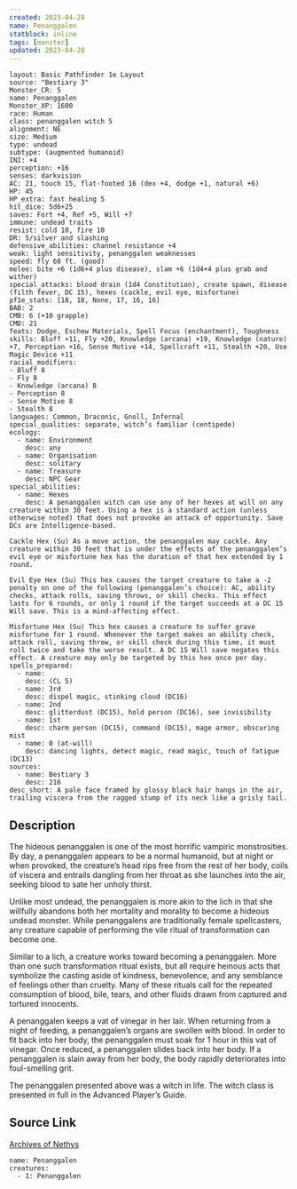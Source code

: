 ```yaml
---
created: 2023-04-28
name: Penanggalen
statblock: inline
tags: [monster]
updated: 2023-04-28
---
```

```statblock
layout: Basic Pathfinder 1e Layout
source: "Bestiary 3"
Monster_CR: 5
name: Penanggalen
Monster_XP: 1600
race: Human
class: penanggalen witch 5
alignment: NE
size: Medium
type: undead
subtype: (augmented humanoid)
INI: +4
perception: +16
senses: darkvision
AC: 21, touch 15, flat-footed 16 (dex +4, dodge +1, natural +6)
HP: 45
HP_extra: fast healing 5
hit_dice: 5d6+25
saves: Fort +4, Ref +5, Will +7
immune: undead traits
resist: cold 10, fire 10
DR: 5/silver and slashing
defensive_abilities: channel resistance +4
weak: light sensitivity, penanggalen weaknesses
speed: fly 60 ft. (good)
melee: bite +6 (1d6+4 plus disease), slam +6 (1d4+4 plus grab and wither)
special_attacks: blood drain (1d4 Constitution), create spawn, disease (filth fever, DC 15), hexes (cackle, evil eye, misfortune)
pf1e_stats: [18, 18, None, 17, 16, 16]
BAB: 2
CMB: 6 (+10 grapple)
CMD: 21
feats: Dodge, Eschew Materials, Spell Focus (enchantment), Toughness
skills: Bluff +11, Fly +20, Knowledge (arcana) +19, Knowledge (nature) +7, Perception +16, Sense Motive +14, Spellcraft +11, Stealth +20, Use Magic Device +11
racial_modifiers:
- Bluff 8
- Fly 8
- Knowledge (arcana) 8
- Perception 8
- Sense Motive 8
- Stealth 8
languages: Common, Draconic, Gnoll, Infernal
special_qualities: separate, witch’s familiar (centipede)
ecology:
  - name: Environment
    desc: any
  - name: Organisation
    desc: solitary
  - name: Treasure
    desc: NPC Gear
special_abilities:
  - name: Hexes
    desc: A penanggalen witch can use any of her hexes at will on any creature within 30 feet. Using a hex is a standard action (unless otherwise noted) that does not provoke an attack of opportunity. Save DCs are Intelligence-based.

Cackle Hex (Su) As a move action, the penanggalen may cackle. Any creature within 30 feet that is under the effects of the penanggalen’s evil eye or misfortune hex has the duration of that hex extended by 1 round.

Evil Eye Hex (Su) This hex causes the target creature to take a -2 penalty on one of the following (penanggalen’s choice): AC, ability checks, attack rolls, saving throws, or skill checks. This effect lasts for 6 rounds, or only 1 round if the target succeeds at a DC 15 Will save. This is a mind-affecting effect.

Misfortune Hex (Su) This hex causes a creature to suffer grave misfortune for 1 round. Whenever the target makes an ability check, attack roll, saving throw, or skill check during this time, it must roll twice and take the worse result. A DC 15 Will save negates this effect. A creature may only be targeted by this hex once per day.
spells_prepared:
  - name:
    desc: (CL 5)
  - name: 3rd
    desc: dispel magic, stinking cloud (DC16)
  - name: 2nd
    desc: glitterdust (DC15), hold person (DC16), see invisibility
  - name: 1st
    desc: charm person (DC15), command (DC15), mage armor, obscuring mist
  - name: 0 (at-will)
    desc: dancing lights, detect magic, read magic, touch of fatigue (DC13)
sources:
  - name: Bestiary 3
    desc: 216
desc_short: A pale face framed by glossy black hair hangs in the air, trailing viscera from the ragged stump of its neck like a grisly tail.
```
## Description
The hideous penanggalen is one of the most horrific vampiric monstrosities. By day, a penanggalen appears to be a normal humanoid, but at night or when provoked, the creature’s head rips free from the rest of her body, coils of viscera and entrails dangling from her throat as she launches into the air, seeking blood to sate her unholy thirst.

Unlike most undead, the penanggalen is more akin to the lich in that she willfully abandons both her mortality and morality to become a hideous undead monster. While penanggalens are traditionally female spellcasters, any creature capable of performing the vile ritual of transformation can become one.

Similar to a lich, a creature works toward becoming a penanggalen. More than one such transformation ritual exists, but all require heinous acts that symbolize the casting aside of kindness, benevolence, and any semblance of feelings other than cruelty. Many of these rituals call for the repeated consumption of blood, bile, tears, and other fluids drawn from captured and tortured innocents.

A penanggalen keeps a vat of vinegar in her lair. When returning from a night of feeding, a penanggalen’s organs are swollen with blood. In order to fit back into her body, the penanggalen must soak for 1 hour in this vat of vinegar. Once reduced, a penanggalen slides back into her body. If a penanggalen is slain away from her body, the body rapidly deteriorates into foul-smelling grit.

The penanggalen presented above was a witch in life. The witch class is presented in full in the Advanced Player’s Guide.
## Source Link
[Archives of Nethys](https://aonprd.com/MonsterDisplay.aspx?ItemName=Penanggalen)
```encounter-table
name: Penanggalen
creatures:
  - 1: Penanggalen
```
